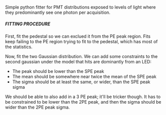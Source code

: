 Simple python fitter for PMT distributions exposed to levels of light where
they predominantly see one photon per acquisition.


##### FITTING PROCEDURE #####
First, fit the pedestal so we can exclued it from the PE peak region.
Fits keep failing to the PE region trying to fit to the pedestal, which has 
most of the statistics.  

Now, fit the two Gaussian distribution.  We can add some constraints to the
second gaussian under the model that hits are dominantly from an LED:

  - The peak should be lower than the SPE peak
  - The mean should be somewhere near twice the mean of the SPE peak
  - The sigma should be at least the same, or wider, than the SPE peak sigma

We should be able to also add in a 3 PE peak; it'll be tricker though.  It 
has to be constrained to be lower than the 2PE peak, and then the 
sigma should be wider than the 2PE peak sigma.
